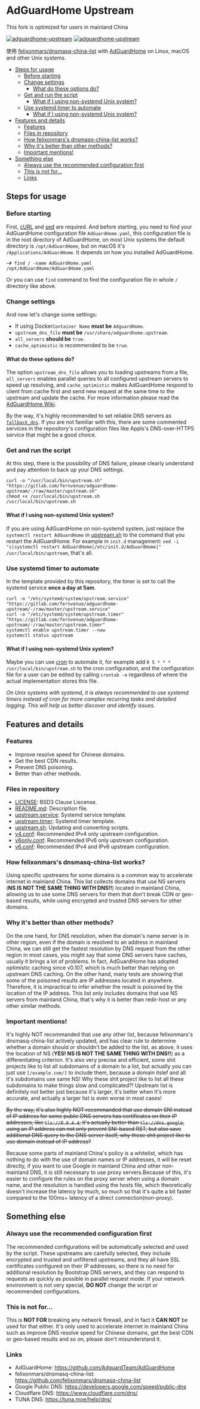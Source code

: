 # AdGuardHome Upstream
This fork is optimized for users in mainland China

[![adguardhome-upstream](https://img.shields.io/badge/GitHub-AdGuardHome%20Upstream-blueviolet?style=flat-square&logo=github)](https://github.com/fernvenue/adguardhome-upstream)
[![adguardhome-upstream](https://img.shields.io/badge/GitLab-AdGuardHome%20Upstream-orange?style=flat-square&logo=gitlab)](https://gitlab.com/fernvenue/adguardhome-upstream)

使用 [felixonmars/dnsmasq-china-list](https://github.com/felixonmars/dnsmasq-china-list) with [AdGuardHome](https://github.com/AdGuardTeam/AdGuardHome) on Linux, macOS and other Unix systems.

* [Steps for usage](#steps-for-usage)
    * [Before starting](#before-starting)
    * [Change settings](#change-settings)
        * [What do these options do?](#what-do-these-options-do)
    * [Get and run the script](#get-and-run-the-script)
        * [What if I using non-systemd Unix system?](#what-if-i-using-non-systemd-unix-system)
    * [Use systemd timer to automate](#use-systemd-timer-to-automate)
        * [What if I using non-systemd Unix system?](#what-if-i-using-non-systemd-unix-system-1)
* [Features and details](#features-and-details)
    * [Features](#features)
    * [Files in repository](#files-in-repository)
    * [How felixonmars's dnsmasq-china-list works?](#how-felixonmarss-dnsmasq-china-list-works)
    * [Why it's better than other methods?](#why-its-better-than-other-methods)
    * [Important mentions!](#important-mentions)
* [Something else](#something-else)
    * [Always use the recommended configuration first](#always-use-the-recommended-configuration-first)
    * [This is not for...](#this-is-not-for)
    * [Links](#links)

## Steps for usage

### Before starting

First, [cURL](https://curl.se/) and [sed](https://www.gnu.org/software/sed/) are required. And before starting, you need to find your AdGuardHome configuration file `AdGuardHome.yaml`, this configuration file is in the root directory of AdGuardHome, on most Unix systems the default directory is `/opt/AdGuardHome`, but on macOS it's `/Applications/AdGuardHome`. It depends on how you installed AdGuardHome.

```
~# find / -name AdGuardHome.yaml
/opt/AdGuardHome/AdGuardHome.yaml
```

Or you can use `find` command to find the configuration file in whole `/` directory like above.

### Change settings

And now let's change some settings:

- If using Docker`Container Name` **must be** `AdguardHome`.
- `upstream_dns_file` **must be** `/usr/share/adguardhome.upstream`.
- `all_servers` **should be** `true`.
- `cache_optimistic` is recommended to be `true`.

#### What do these options do?

The option `upstream_dns_file` allows you to loading upstreams from a file, `all_servers` enables parallel queries to all configured upstream servers to speed up resolving, and `cache_optimistic` makes AdGuardHome respond to client from cache first and send new request at the same time to the upstream and update the cache. For more information please read the [AdGuardHome Wiki](https://github.com/AdguardTeam/AdGuardHome/wiki/Configuration).

By the way, it's highly recommended to set reliable DNS servers as [`fallback_dns`](https://github.com/AdguardTeam/AdGuardHome/wiki/Configuration#configuration-file). If you are not familiar with this, there are some commented services in the repository's configuration files like Appls's DNS-over-HTTPS service that might be a good choice.

### Get and run the script

At this step, there is the possibility of DNS failure, please clearly understand and pay attention to back up your DNS settings.

```
curl -o "/usr/local/bin/upstream.sh" "https://gitlab.com/fernvenue/adguardhome-upstream/-/raw/master/upstream.sh"
chmod +x /usr/local/bin/upstream.sh
/usr/local/bin/upstream.sh
```

#### What if I using non-systemd Unix system?

If you are using AdGuardHome on non-systemd system, just replace the `systemctl restart AdGuardHome` in [upstream.sh](./upstream.sh) to the command that you restart the AdGuardHome. For example in `init.d` management: `sed -i "s|systemctl restart AdGuardHome|/etc/init.d/AdGuardHome|" /usr/local/bin/upstream`, that's all.

### Use systemd timer to automate

In the template provided by this repository, the timer is set to call the systemd service **once a day at 5am**.

```
curl -o "/etc/systemd/system/upstream.service" "https://gitlab.com/fernvenue/adguardhome-upstream/-/raw/master/upstream.service"
curl -o "/etc/systemd/system/upstream.timer" "https://gitlab.com/fernvenue/adguardhome-upstream/-/raw/master/upstream.timer"
systemctl enable upstream.timer --now
systemctl status upstream
```

#### What if I using non-systemd Unix system?

Maybe you can use [cron](https://en.wikipedia.org/wiki/Cron) to automate it, for example add `0 5 * * * /usr/local/bin/upstream.sh` to the cron configuration, and the configuration file for a user can be edited by calling `crontab -e` regardless of where the actual implementation stores this file.

*On Unix systems with systemd, it is always recommended to use systemd timers instead of cron for more complex recurring tasks and detailed logging. This will help us better discover and identify issues.*

## Features and details

### Features

- Improve resolve speed for Chinese domains.
- Get the best CDN results.
- Prevent DNS poisoning.
- Better than other methods.

### Files in repository

- [LICENSE](./LICENSE): BSD3 Clause Liscense.
- [README.md](./README.md): Description file.
- [upstream.service](./upstream.service): Systemd service template.
- [upstream.timer](./upstream.timer): Systemd timer template.
- [upstream.sh](./upstream.sh): Updating and converting scripts.
- [v4.conf](./v4.conf): Recommended IPv4 only upstream configuration.
- [v6only.conf](./v6only.conf): Recommended IPv6 only upstream configuration.
- [v6.conf](./v6.conf): Recommended IPv4 and IPv6 upstream configuration.

### How felixonmars's dnsmasq-china-list works?

Using specific upstreams for some domains is a common way to accelerate internet in mainland China. This list collects domains that use NS servers (**NS IS NOT THE SAME THING WITH DNS!!**) located in mainland China, allowing us to use some DNS servers for them that don't break CDN or geo-based results, while using encrypted and trusted DNS servers for other domains.

### Why it's better than other methods?

On the one hand, for DNS resolution, when the domain's name server is in other region, even if the domain is resolved to an address in mainland China, we can still get the fastest resolution by DNS request from the other region in most cases, you might say that some DNS servers have caches, usually it brings a lot of problems. In fact, AdGuardHome has adopted optimistic caching since v0.107, which is much better than relying on upstream DNS caching. On the other hand, many tests are showing that some of the poisoned results are IP addresses located in anywhere. Therefore, it is impractical to infer whether the result is poisoned by the location of the IP address. This list only includes domains that use NS servers from mainland China, that's why it is better than redir-host or any other similar methods. 

### Important mentions!

It's highly NOT recommanded that use any other list, because felixonmars's dnsmasq-china-list actively updated, and has clear rule to determine whether a domain should or shouldn't be added to the list, as above, it uses the location of NS (**YES! NS IS NOT THE SAME THING WITH DNS!!**) as a differentiating criterion. It's also very precise and efficient, some shit projects like to list all subdomains of a domain to a list, but actually you can just use `[/example.com/]` to include them, because a domain itslef and all it's subdomains use same NS! Why these shit project like to list all these subdomains to make things slow and complicated?! Upstream list is definitely not better just because it's larger, it's better when it's more accurate, and actually a larger list is even worse in most cases!

~~By the way, it's also highly NOT recommanded that use domain SNI instead of IP address for some public DNS servers has certificates on their IP addresses, like `tls://8.8.4.4`, it's actually better than `tls://dns.google`, using an IP address can not only prevent SNI-based RST, but also save additional DNS query to the DNS server itself, why these shit project like to use domain instead of IP address?~~

Because some parts of mainland China's policy is a whitelist, which has nothing to do with the use of domain names or IP addresses, it will be reset directly, if you want to use Google in mainland China and other non-mainland DNS, it is still necessary to use proxy servers.Because of this, it's easier to configure the rules on the proxy server when using a domain name, and the resolution is handled using the hosts file, which theoretically doesn't increase the latency by much, so much so that it's quite a bit faster compared to the 100ms+ latency of a direct connection(non-proxy).

## Something else

### Always use the recommended configuration first

The recommended configurations will be automatically selected and used by the script. These upstreams are carefully selected, they include encrypted and trusted and unfiltered upstreams, and they all have SSL certificates configured on their IP addresses, so there is no need for additional resolution by Bootstrap DNS servers, and they can respond to requests as quickly as possible in parallel request mode. If your network environment is not very special, **DO NOT** change the script or recommended configurations.

### This is not for...

This is **NOT FOR** breaking any network firewall, and in fact it **CAN NOT** be used for that either. It's only used to accelerate internet in mainland China such as improve DNS resolve speed for Chinese domains, get the best CDN or geo-based results and so on, please don't misunderstand it.

### Links

- AdGuardHome: https://github.com/AdguardTeam/AdGuardHome
- felixonmars/dnsmasq-china-list: https://github.com/felixonmars/dnsmasq-china-list
- Google Public DNS: https://developers.google.com/speed/public-dns
- Cloudflare DNS: https://www.cloudflare.com/dns/
- TUNA DNS: https://tuna.moe/help/dns/
